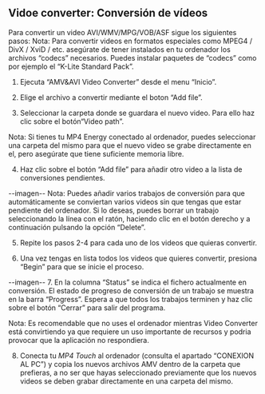 ## Vidoe converter: Conversión de vídeos

Para convertir un video AVI/WMV/MPG/VOB/ASF sigue los siguientes pasos:
Nota: Para convertir videos en formatos especiales como MPEG4 / DivX / XviD / etc. asegúrate de tener instalados en tu ordenador los archivos “codecs” necesarios.
Puedes instalar paquetes de “codecs” como por ejemplo el “K-Lite Standard Pack”.
1. Ejecuta “AMV&AVI Video Converter” desde el menu “Inicio”.

2. Elige el archivo a convertir mediante el boton “Add file”.
  

3. Seleccionar la carpeta donde se guardara el nuevo video. Para ello haz clic sobre el
botón“Video path”.
 
Nota: Si tienes tu MP4 Energy conectado al ordenador, puedes seleccionar una carpeta del mismo para que el nuevo video se grabe directamente en el, pero asegúrate que tiene suficiente memoria libre.

4. Haz clic sobre el botón “Add file” para añadir otro video a la lista de conversiones pendientes.
 
--imagen--
Nota: Puedes añadir varios trabajos de conversión para que automáticamente se conviertan varios videos sin que tengas que estar pendiente del ordenador. Si lo deseas, puedes borrar un trabajo seleccionando la línea con el ratón, haciendo clic en el botón derecho y a continuación pulsando la opción “Delete”.

5. Repite los pasos 2-4 para cada uno de los videos que quieras convertir.

6. Una vez tengas en lista todos los videos que quieres convertir, presiona “Begin” para que se inicie el proceso.
 
--imagen--
7. En la columna “Status” se indica el fichero actualmente en conversión. El estado de progreso de conversión de un trabajo se muestra en la barra “Progress”. Espera a que todos los trabajos terminen y haz clic sobre el botón “Cerrar” para salir del programa.

Nota: Es recomendable que no uses el ordenador mientras Video Converter está convirtiendo ya que requiere un uso importante de recursos y podria provocar que la aplicación no respondiera.

8. Conecta tu *MP4 Touch* al ordenador (consulta el apartado “CONEXION AL PC”) y copia los nuevos archivos AMV dentro de la carpeta que prefieras, a no ser que hayas seleccionado previamente que los nuevos videos se deben grabar directamente en una carpeta del mismo.
